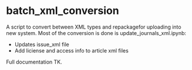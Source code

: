 # batch_xml_conversion

A script to convert between XML types and repackagefor uploading into new system. Most of the conversion is done is update_journals_xml.ipynb:
- Updates issue_xml file
- Add liciense and access info to article xml files

Full documentation TK.

